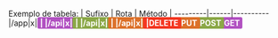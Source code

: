 <style>
  get,post,put,delete { padding: 2px 5px; color: white; font-weight:bold; border-radius:3px; }
  get {
    background-color: rgba(160,40,180,.8);
  }
  get::after {
    content: "GET";
  }
  post::after {
    content: "POST";
  }
  put::after {
    content: "PUT";
  }
  delete::after {
    content: "DELETE";
  }
  post {
    background-color: rgba(130,190,40,.8);
  }
  put {
    background-color: rgba(255,90,30,.7);
  }
  delete {
    background-color: rgba(255,30,30,.7);
  }
  
</style>
Exemplo de tabela:
| Sufixo | Rota | Método |
---------|------|----------
|/app|x|<get/>|
|/api|x|<post/>|
|/api|x|<put/>|
|/api|x|<delete/>|

